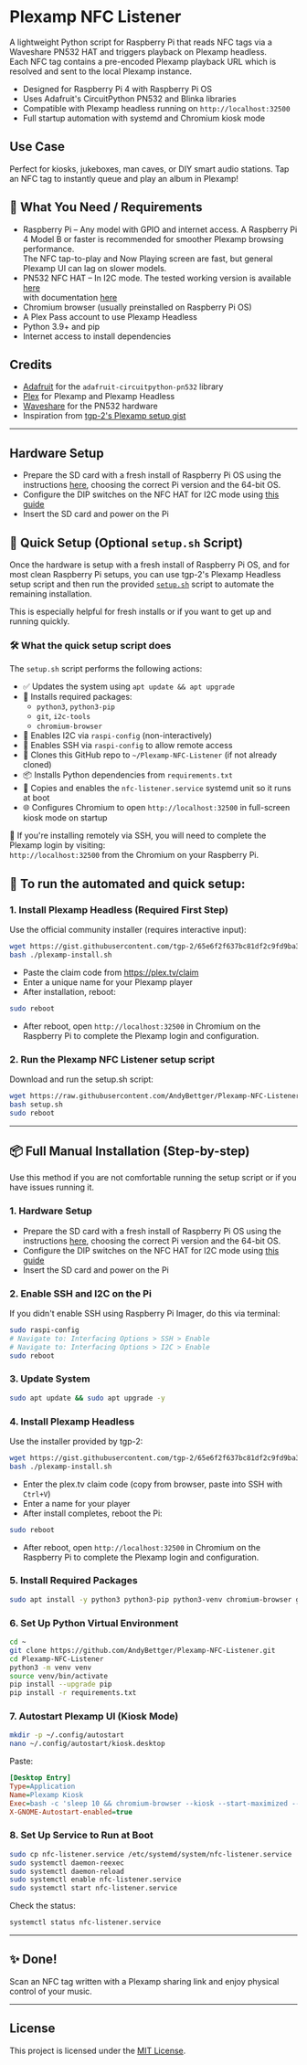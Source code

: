 # Plexamp NFC Listener

A lightweight Python script for Raspberry Pi that reads NFC tags via a Waveshare PN532 HAT and triggers playback on Plexamp headless.  
Each NFC tag contains a pre-encoded Plexamp playback URL which is resolved and sent to the local Plexamp instance.

- Designed for Raspberry Pi 4 with Raspberry Pi OS
- Uses Adafruit's CircuitPython PN532 and Blinka libraries
- Compatible with Plexamp headless running on `http://localhost:32500`
- Full startup automation with systemd and Chromium kiosk mode

## Use Case

Perfect for kiosks, jukeboxes, man caves, or DIY smart audio stations. Tap an NFC tag to instantly queue and play an album in Plexamp!

## 🧰 What You Need / Requirements

- Raspberry Pi – Any model with GPIO and internet access. A Raspberry Pi 4 Model B or faster is recommended for smoother Plexamp browsing performance.  
  The NFC tap-to-play and Now Playing screen are fast, but general Plexamp UI can lag on slower models.
- PN532 NFC HAT – In I2C mode. The tested working version is available [here](https://thepihut.com/products/nfc-hat-for-raspberry-pi-pn532)  
  with documentation [here](https://www.waveshare.com/wiki/PN532_NFC_HAT)
- Chromium browser (usually preinstalled on Raspberry Pi OS)
- A Plex Pass account to use Plexamp Headless
- Python 3.9+ and pip
- Internet access to install dependencies

## Credits

- [Adafruit](https://www.adafruit.com/) for the `adafruit-circuitpython-pn532` library  
- [Plex](https://www.plex.tv/) for Plexamp and Plexamp Headless  
- [Waveshare](https://www.waveshare.com/) for the PN532 hardware  
- Inspiration from [tgp-2's Plexamp setup gist](https://gist.github.com/tgp-2/fc34c5389bc3e4ef332e28d9430b0ebf)

---

## Hardware Setup

- Prepare the SD card with a fresh install of Raspberry Pi OS using the instructions [here](https://www.raspberrypi.com/documentation/computers/getting-started.html#raspberry-pi-imager), choosing the correct Pi version and the 64-bit OS.
- Configure the DIP switches on the NFC HAT for I2C mode using [this guide](https://www.waveshare.com/wiki/PN532_NFC_HAT)
- Insert the SD card and power on the Pi

## 🔧 Quick Setup (Optional `setup.sh` Script)

Once the hardware is setup with a fresh install of Raspberry Pi OS, and for most clean Raspberry Pi setups, you can use tgp-2's Plexamp Headless setup script and then run the provided [`setup.sh`](./setup.sh) script to automate the remaining installation.  

This is especially helpful for fresh installs or if you want to get up and running quickly.

### 🛠️ What the quick setup script does

The `setup.sh` script performs the following actions:

- ✅ Updates the system using `apt update && apt upgrade`
- 💾 Installs required packages:
  - `python3`, `python3-pip`
  - `git`, `i2c-tools`
  - `chromium-browser`
- 🔧 Enables I2C via `raspi-config` (non-interactively)
- 🔐 Enables SSH via `raspi-config` to allow remote access
- 📂 Clones this GitHub repo to `~/Plexamp-NFC-Listener` (if not already cloned)
- 📦 Installs Python dependencies from `requirements.txt`
- 🧩 Copies and enables the `nfc-listener.service` systemd unit so it runs at boot
- 🌐 Configures Chromium to open `http://localhost:32500` in full-screen kiosk mode on startup

📢 If you're installing remotely via SSH, you will need to complete the Plexamp login by visiting:  
`http://localhost:32500` from the Chromium on your Raspberry Pi.

## 🚀 To run the automated and quick setup:

### 1. Install Plexamp Headless (Required First Step)

Use the official community installer (requires interactive input):

```bash
wget https://gist.githubusercontent.com/tgp-2/65e6f2f637bc81df2c9fd9ba33f73bc6/raw/plexamp-install.sh
bash ./plexamp-install.sh
```
- Paste the claim code from https://plex.tv/claim
- Enter a unique name for your Plexamp player
- After installation, reboot:

```bash
sudo reboot
```

- After reboot, open `http://localhost:32500` in Chromium on the Raspberry Pi to complete the Plexamp login and configuration.

### 2. Run the Plexamp NFC Listener setup script

Download and run the setup.sh script:

```bash
wget https://raw.githubusercontent.com/AndyBettger/Plexamp-NFC-Listener/main/setup.sh
bash setup.sh
sudo reboot
```

---

## 📦 Full Manual Installation (Step-by-step)

Use this method if you are not comfortable running the setup script or if you have issues running it.

### 1. Hardware Setup

- Prepare the SD card with a fresh install of Raspberry Pi OS using the instructions [here](https://www.raspberrypi.com/documentation/computers/getting-started.html#raspberry-pi-imager), choosing the correct Pi version and the 64-bit OS.
- Configure the DIP switches on the NFC HAT for I2C mode using [this guide](https://www.waveshare.com/wiki/PN532_NFC_HAT)
- Insert the SD card and power on the Pi

### 2. Enable SSH and I2C on the Pi

If you didn't enable SSH using Raspberry Pi Imager, do this via terminal:
```bash
sudo raspi-config
# Navigate to: Interfacing Options > SSH > Enable
# Navigate to: Interfacing Options > I2C > Enable
sudo reboot
```

### 3. Update System

```bash
sudo apt update && sudo apt upgrade -y
```

### 4. Install Plexamp Headless

Use the installer provided by tgp-2:

```bash
wget https://gist.githubusercontent.com/tgp-2/65e6f2f637bc81df2c9fd9ba33f73bc6/raw/79dfa75db81be185bcc84faa54b38604b185a619/plexamp-install.sh
bash ./plexamp-install.sh
```

- Enter the plex.tv claim code (copy from browser, paste into SSH with `Ctrl+V`)
- Enter a name for your player
- After install completes, reboot the Pi:
```bash
sudo reboot
```

- After reboot, open `http://localhost:32500` in Chromium on the Raspberry Pi to complete the Plexamp login and configuration.

### 5. Install Required Packages

```bash
sudo apt install -y python3 python3-pip python3-venv chromium-browser git i2c-tools
```

### 6. Set Up Python Virtual Environment

```bash
cd ~
git clone https://github.com/AndyBettger/Plexamp-NFC-Listener.git
cd Plexamp-NFC-Listener
python3 -m venv venv
source venv/bin/activate
pip install --upgrade pip
pip install -r requirements.txt
```

### 7. Autostart Plexamp UI (Kiosk Mode)

```bash
mkdir -p ~/.config/autostart
nano ~/.config/autostart/kiosk.desktop
```

Paste:

```ini
[Desktop Entry]
Type=Application
Name=Plexamp Kiosk
Exec=bash -c 'sleep 10 && chromium-browser --kiosk --start-maximized --noerrdialogs --disable-infobars http://localhost:32500'
X-GNOME-Autostart-enabled=true
```

### 8. Set Up Service to Run at Boot

```bash
sudo cp nfc-listener.service /etc/systemd/system/nfc-listener.service
sudo systemctl daemon-reexec
sudo systemctl daemon-reload
sudo systemctl enable nfc-listener.service
sudo systemctl start nfc-listener.service
```

Check the status:

```bash
systemctl status nfc-listener.service
```

---

## ✨ Done!

Scan an NFC tag written with a Plexamp sharing link and enjoy physical control of your music.

---

## License

This project is licensed under the [MIT License](LICENSE).